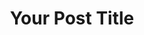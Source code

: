 ---
title: "Your Post Title"
description: "Optional description"
published: "2024-03-24"
updated: "2024-03-24"  # optional
toc: true  # optional
draft: true  # optional
---